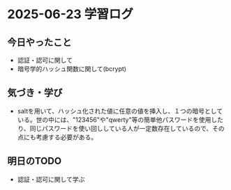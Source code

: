 # 2025-06-23 学習ログ

## 今日やったこと
- 認証・認可に関して
- 暗号学的ハッシュ関数に関して(bcrypt)

## 気づき・学び
- saltを用いて、ハッシュ化された値に任意の値を挿入し、１つの暗号としている。世の中には、"123456"や"qwerty"等の簡単他パスワードを使用したり、同じパスワードを使い回ししている人が一定数存在しているので、その点にも考慮する必要がある。

## 明日のTODO
- 認証・認可に関して学ぶ
